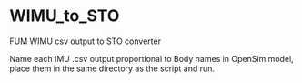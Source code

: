 # WIMU_to_STO
FUM WIMU csv output to STO converter

Name each IMU .csv output proportional to Body names in OpenSim model, place them in the same directory as the script and run.
